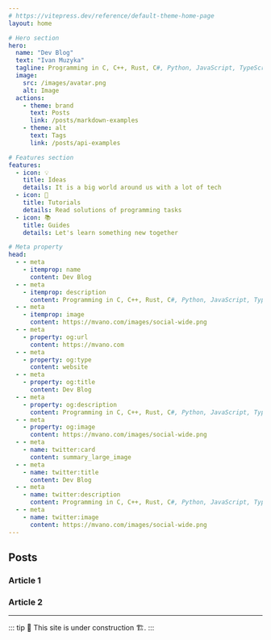 ```yaml
---
# https://vitepress.dev/reference/default-theme-home-page
layout: home

# Hero section
hero:
  name: "Dev Blog"
  text: "Ivan Muzyka"
  tagline: Programming in C, C++, Rust, C#, Python, JavaScript, TypeScript
  image:
    src: /images/avatar.png
    alt: Image
  actions:
    - theme: brand
      text: Posts
      link: /posts/markdown-examples
    - theme: alt
      text: Tags
      link: /posts/api-examples

# Features section
features:
  - icon: 💡
    title: Ideas
    details: It is a big world around us with a lot of tech
  - icon: 🧩
    title: Tutorials
    details: Read solutions of programming tasks
  - icon: 📚
    title: Guides
    details: Let's learn something new together

# Meta property
head:
  - - meta
    - itemprop: name
      content: Dev Blog
  - - meta
    - itemprop: description
      content: Programming in C, C++, Rust, C#, Python, JavaScript, TypeScript
  - - meta
    - itemprop: image
      content: https://mvano.com/images/social-wide.png
  - - meta
    - property: og:url
      content: https://mvano.com
  - - meta
    - property: og:type
      content: website
  - - meta
    - property: og:title
      content: Dev Blog
  - - meta
    - property: og:description
      content: Programming in C, C++, Rust, C#, Python, JavaScript, TypeScript
  - - meta
    - property: og:image
      content: https://mvano.com/images/social-wide.png
  - - meta
    - name: twitter:card
      content: summary_large_image
  - - meta
    - name: twitter:title
      content: Dev Blog
  - - meta
    - name: twitter:description
      content: Programming in C, C++, Rust, C#, Python, JavaScript, TypeScript
  - - meta
    - name: twitter:image
      content: https://mvano.com/images/social-wide.png
---
```


## Posts

### Article 1

### Article 2

---

::: tip
🚧 This site is under construction 🏗️.
:::
